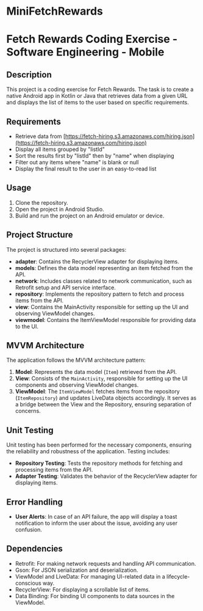# MiniFetchRewards

# Fetch Rewards Coding Exercise - Software Engineering - Mobile

## Description
This project is a coding exercise for Fetch Rewards. The task is to create a native Android app in Kotlin or Java that retrieves data from a given URL and displays the list of items to the user based on specific requirements.

## Requirements
- Retrieve data from [https://fetch-hiring.s3.amazonaws.com/hiring.json](https://fetch-hiring.s3.amazonaws.com/hiring.json)
- Display all items grouped by "listId"
- Sort the results first by "listId" then by "name" when displaying
- Filter out any items where "name" is blank or null
- Display the final result to the user in an easy-to-read list

## Usage
1. Clone the repository.
2. Open the project in Android Studio.
3. Build and run the project on an Android emulator or device.


## Project Structure

The project is structured into several packages:

- **adapter**: Contains the RecyclerView adapter for displaying items.
- **models**: Defines the data model representing an item fetched from the API.
- **network**: Includes classes related to network communication, such as Retrofit setup and API service interface.
- **repository**: Implements the repository pattern to fetch and process items from the API.
- **view**: Contains the MainActivity responsible for setting up the UI and observing ViewModel changes.
- **viewmodel**: Contains the ItemViewModel responsible for providing data to the UI.

## MVVM Architecture

The application follows the MVVM architecture pattern:

1. **Model**: Represents the data model (`Item`) retrieved from the API.
2. **View**: Consists of the `MainActivity`, responsible for setting up the UI components and observing ViewModel changes.
3. **ViewModel**: The `ItemViewModel` fetches items from the repository (`ItemRepository`) and updates LiveData objects accordingly. It serves as a bridge between the View and the Repository, ensuring separation of concerns.

## Unit Testing

Unit testing has been performed for the necessary components, ensuring the reliability and robustness of the application. Testing includes:

- **Repository Testing**: Tests the repository methods for fetching and processing items from the API.
- **Adapter Testing**: Validates the behavior of the RecyclerView adapter for displaying items.

## Error Handling

- **User Alerts**: In case of an API failure, the app will display a toast notification to inform the user about the issue, avoiding any user confusion.

## Dependencies

- Retrofit: For making network requests and handling API communication.
- Gson: For JSON serialization and deserialization.
- ViewModel and LiveData: For managing UI-related data in a lifecycle-conscious way.
- RecyclerView: For displaying a scrollable list of items.
- Data Binding: For binding UI components to data sources in the ViewModel.



